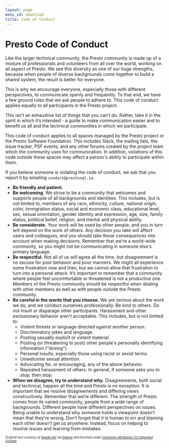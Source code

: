 ```yaml
---
layout: page
menu_id: download
title: Code of Conduct
---
```


# Presto Code of Conduct

Like the larger technical community, the Presto community is made up of a mixture of professionals and volunteers 
from all over the world, working on all aspect of Presto. We see this diversity as one of our huge strengths, because
when people of diverse backgrounds come together to build a shared system, the result is better for everyone. 

This is why we encourage everyone, especially those with different perspectives, to communicate openly and frequently.
To that end, we have a few ground rules that we ask people to adhere to. This code of conduct applies equally to all
participants in the Presto project.

This isn’t an exhaustive list of things that you can’t do. Rather, take it in the spirit in which it’s intended - a 
guide to make communication easier and to benefit us all and the technical communities in which we participate.

This code of conduct applies to all spaces managed by the Presto project or the Presto Software Foundation. This 
includes Slack, the mailing lists, the issue tracker, PSF events, and any other forums created by the project team 
which the community uses for communication. In addition, violations of this code outside these spaces may affect a 
person's ability to participate within them.

If you believe someone is violating the code of conduct, we ask that you report it by emailing `conduct@prestosql.io`. 

* **Be friendly and patient.**
* **Be welcoming**. We strive to be a community that welcomes and supports people of all backgrounds and identities.
This includes, but is not limited to, members of any race, ethnicity, culture, national origin, color, immigration
status, social and economic class, educational level, sex, sexual orientation, gender identity and expression, age, 
size, family status, political belief, religion, and mental and physical ability.
* **Be considerate.** Your work will be used by other people, and you in turn will depend on the work of others. Any
decision you take will affect users and colleagues, and you should take those consequences into account when making 
decisions. Remember that we're a world-wide community, so you might not be communicating in someone else's primary 
language.
* **Be respectful.** Not all of us will agree all the time, but disagreement is no excuse for poor behavior and poor
manners. We might all experience some frustration now and then, but we cannot allow that frustration to turn into a
personal attack. It’s important to remember that a community where people feel uncomfortable or threatened is not a 
productive one. Members of the Presto community should be respectful when dealing with other members as well as with 
people outside the Presto community.
* **Be careful in the words that you choose.** We are serious about the work we do, and we conduct ourselves 
professionally. Be kind to others. Do not insult or disparage other participants. Harassment and other exclusionary 
behavior aren't acceptable. This includes, but is not limited to:
    * Violent threats or language directed against another person.
    * Discriminatory jokes and language.
    * Posting sexually explicit or violent material.
    * Posting (or threatening to post) other people's personally identifying information ("doxing").
    * Personal insults, especially those using racist or sexist terms.
    * Unwelcome sexual attention.
    * Advocating for, or encouraging, any of the above behavior.
    * Repeated harassment of others. In general, if someone asks you to stop, then stop.
* **When we disagree, try to understand why.** Disagreements, both social and technical, happen all the time and Presto
is no exception. It is important that we resolve disagreements and differing views constructively. Remember that we’re 
different. The strength of Presto comes from its varied community, people from a wide range of backgrounds. Different 
people have different perspectives on issues. Being unable to understand why someone holds a viewpoint doesn’t mean that
they’re wrong. Don’t forget that it is human to err and blaming each other doesn’t get us anywhere. Instead, focus on 
helping to resolve issues and learning from mistakes.

<sub><sup>_Original text courtesy of [Speak Up!](https://web.archive.org/web/20141109123859/http://speakup.io/coc.html)
via [Django](https://www.djangoproject.com/conduct/) and licensed under 
[Commons Attribution 3.0 Unported License](https://creativecommons.org/licenses/by/3.0/)._</sup></sub>
